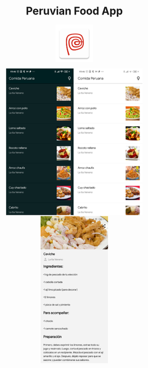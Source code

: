 <h1 align='center'>Peruvian Food App</h1>
<p align="center">
  <img src="./app/src/main/res/mipmap-xxxhdpi/ic_launcher.png" width='100px'>
</p>
<p align="center">
  <img src="./.github/screenshots/device-2020-11-28-194619.png" width="180"/>
  <img src="./.github/screenshots/device-2020-11-28-194649.png" width="180"/>
  <img src="./.github/screenshots/device-2020-11-28-200105.png" width="180"/>
</p>
